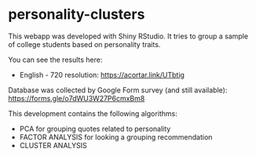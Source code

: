 # personality-clusters
This webapp was developed with Shiny RStudio. It tries to group a sample of college students based on personality traits.

You can see the results here:
* English - 720 resolution: https://acortar.link/UTbtig

Database was collected by Google Form survey (and still available): https://forms.gle/o7dWU3W27P6cmxBm8

This development contains the following algorithms:

* PCA for grouping quotes related to personality
* FACTOR ANALYSIS for looking a grouping recommendation
* CLUSTER ANALYSIS
